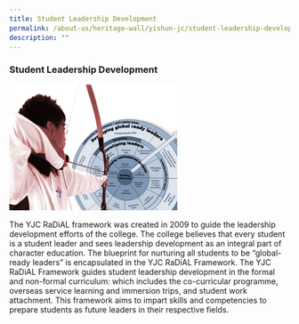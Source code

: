 ```yaml
---
title: Student Leadership Development
permalink: /about-us/heritage-wall/yishun-jc/student-leadership-development/
description: ""
---
```

### **Student Leadership Development**

<img src="/images/yishunjc4.jpg" style="width:60%;">

The YJC RaDiAL framework was created in 2009 to guide the leadership development efforts of the college. The college believes that every student is a student leader and sees leadership development as an integral part of character education. The blueprint for nurturing all students to be “global-ready leaders” is encapsulated in the YJC RaDiAL Framework. The YJC RaDiAL Framework guides student leadership development in the formal and non-formal curriculum: which includes the co-curricular programme, overseas service learning and immersion trips, and student work attachment. This framework aims to impart skills and competencies to prepare students as future leaders in their respective fields.